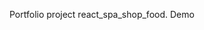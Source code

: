 Portfolio project react_spa_shop_food. <a https="https://haliivi.github.io/react_spa_shop_food">Demo</a>